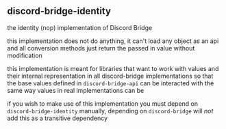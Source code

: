 ## discord-bridge-identity

the identity (nop) implementation of Discord Bridge

this implementation does not do anything, it can't load any object as an api 
and all conversion methods just return the passed in value without modification

this implementation is meant for libraries that want to work with values and their internal representation
in all discord-bridge implementations so that the base values defined in `discord-bridge-api` can be interacted with
the same way values in real implementations can be

if you wish to make use of this implementation you must depend on `discord-bridge-identity` manually, 
depending on `discord-bridge` will *not* add this as a transitive dependency